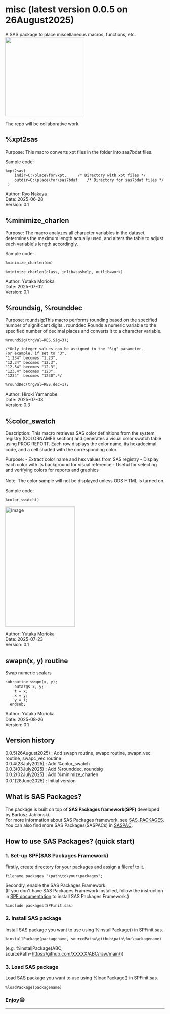 # misc (latest version 0.0.5 on 26August2025)
A SAS package to place miscellaneous macros, functions, etc.  
<img src="./misc_logo_small.png" width="250"/>


The repo will be collaborative work.  

## %xpt2sas  
Purpose:     This macro converts xpt files in the folder into sas7bdat files.  

Sample code:  

~~~sas  
%xpt2sas(
	indir=C:\place\for\xpt,		/* Directory with xpt files */
	outdir=C:\place\for\sas7bdat	/* Directory for sas7bdat files */
 )
~~~  

Author: Ryo Nakaya  
Date: 2025-06-28  
Version: 0.1  

## %minimize_charlen
Purpose:     The macro analyzes all character variables in the dataset,  determines the maximum length actually used, and alters the table to adjust each variable's length accordingly.

Sample code:  

~~~sas
%minimize_charlen(dm)
~~~
~~~sas
%minimize_charlen(class, inlib=sashelp, outlib=work)
~~~

Author: Yutaka Morioka  
Date: 2025-07-02  
Version: 0.1  

## %roundsig, %rounddec
Purpose:     roundsig:This macro performs rounding based on the specified number of significant digits.. rounddec:Rounds a numeric variable to the specified number of decimal places and converts it to a character variable.


~~~sas
%roundSig(trgVal=RES,Sig=3);

/*Only integer values can be assigned to the "Sig" parameter.
For example, if set to "3",
"1.234" becomes "1.23", 
"12.34" becomes "12.3", 
"12.34" becomes "12.3", 
"123.4" becomes "123", 
"1234"  becomes "1230".*/
~~~
~~~sas
%roundDec(trgVal=RES,dec=1);
~~~

Author: Hiroki Yamanobe  
Date: 2025-07-03  
Version: 0.3  

## %color_swatch
 Description:
     This macro retrieves SAS color definitions from the system registry 
     (COLORNAMES section) and generates a visual color swatch table using 
     PROC REPORT. Each row displays the color name, its hexadecimal code, 
     and a cell shaded with the corresponding color.

 Purpose:
     - Extract color name and hex values from SAS registry
     - Display each color with its background for visual reference
     - Useful for selecting and verifying colors for reports and graphics  

Note: The color sample will not be displayed unless ODS HTML is turned on.　　
     
Sample code:  
~~~sas
%color_swatch()
~~~
<img width="220" height="377" alt="Image" src="https://github.com/user-attachments/assets/e886674b-ce4e-404b-aaef-940deda8b950" />  


Author: Yutaka Morioka  
Date: 2025-07-23  
Version: 0.1  

## swapn(x, y) routine
Swap numeric scalars
~~~sas
subroutine swapn(x, y);
    outargs x, y;
    t = x; 
    x = y; 
    y = t;
  endsub;
~~~
Author: Yutaka Morioka  
Date: 2025-08-26  
Version: 0.1  

## Version history
0.0.5(26August2025) : Add swapn routine, swapc routine, swapn_vec routine, swapc_vec routine   
0.0.4(23July2025)	: Add %color_swatch   
0.0.3(03July2025)	: Add %rounddec, roundsig  
0.0.2(02July2025)	: Add %minimize_charlen  
0.0.1(28June2025)	: Initial version 　<br>


## What is SAS Packages?
The package is built on top of **SAS Packages framework(SPF)** developed by Bartosz Jablonski.  
For more information about SAS Packages framework, see [SAS_PACKAGES](https://github.com/yabwon/SAS_PACKAGES).  
You can also find more SAS Packages(SASPACs) in [SASPAC](https://github.com/SASPAC).

## How to use SAS Packages? (quick start)
### 1. Set-up SPF(SAS Packages Framework)
Firstly, create directory for your packages and assign a fileref to it.
~~~sas      
filename packages "\path\to\your\packages";
~~~
Secondly, enable the SAS Packages Framework.  
(If you don't have SAS Packages Framework installed, follow the instruction in [SPF documentation](https://github.com/yabwon/SAS_PACKAGES/tree/main/SPF/Documentation) to install SAS Packages Framework.)  
~~~sas      
%include packages(SPFinit.sas)
~~~  
### 2. Install SAS package  
Install SAS package you want to use using %installPackage() in SPFinit.sas.
~~~sas      
%installPackage(packagename, sourcePath=\github\path\for\packagename)
~~~
(e.g. %installPackage(ABC, sourcePath=https://github.com/XXXXX/ABC/raw/main/))  
### 3. Load SAS package  
Load SAS package you want to use using %loadPackage() in SPFinit.sas.
~~~sas      
%loadPackage(packagename)
~~~
### Enjoy😁
---

